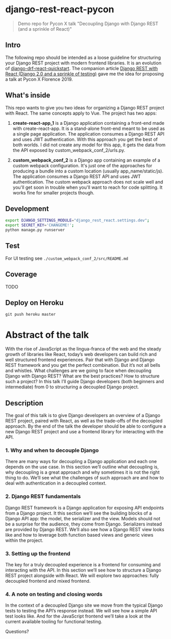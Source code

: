 # django-rest-react-pycon
> Demo repo for Pycon X talk "Decoupling Django with Django REST (and a sprinkle of React)"

## Intro

The following repo should be intended as a loose guideline for structuring your Django REST project with modern frontend libraries. It is an evolution of [django-drf-react-quickstart](https://github.com/valentinogagliardi/django-drf-react-quickstart). The companion article [Django REST with React (Django 2.0 and a sprinkle of testing)](https://www.valentinog.com/blog/drf/) gave me the idea for proposing a talk at Pycon X Florence 2019.

## What's inside

This repo wants to give you two ideas for organizing a Django REST project with React. The same concepts apply to Vue. The project has two apps:

1. **create-react-app_1** is a Django application containing a front-end made with create-react-app. It is a stand-alone front-end meant to be used as a single page application. The application consumes a Django REST API and uses JWT authentication. With this approach you get the best of both worlds. I did not create any model for this app, it gets the data from the API exposed by custom_webpack_conf_2/urls.py.

2. **custom_webpack_conf_2** is a Django app containing an example of a custom webpack configuration. It's just one of the approaches for producing a bundle into a custom location (usually app_name/static/js). The application consumes a Django REST API and uses JWT authentication. The custom webpack approach does not scale well and you'll get soon in trouble when you'll want to reach for code splitting. It works fine for smaller projects though.

## Development

````bash
export DJANGO_SETTINGS_MODULE="django_rest_react.settings.dev"; 
export SECRET_KEY='CHANGEME!'; 
python manage.py runserver
````

## Test

For UI testing see `./custom_webpack_conf_2/src/README.md`

## Coverage

TODO

## Deploy on Heroku

```
git push heroku master
```

# Abstract of the talk

With the rise of JavaScript as the lingua-franca of the web and the steady growth of libraries like React, today’s web developers can build rich and well structured frontend experiences. Pair that with Django and Django REST framework and you get the perfect combination. But it’s not all bells and whistles. What challenges are we going to face when decoupling Django with Django REST? What are the best practices? How to structure such a project? In this talk I’ll guide Django developers (both beginners and intermediate) from 0 to structuring a decoupled Django project.

## Description

The goal of this talk is to give Django developers an overview of a Django REST project, paired with React, as well as the trade-offs of the decoupled approach. By the end of the talk the developer should be able to configure a new Django REST project and use a frontend library for interacting with the API.

### 1. Why and when to decouple Django

There are many ways for decoupling a Django application and each one depends on the use case. In this section we’ll outline what decoupling is, why decoupling is a great approach and why sometimes it is not the right thing to do. We’ll see what the challenges of such approach are and how to deal with authentication in a decoupled context.

### 2. Django REST fundamentals

Django REST framework is a Django application for exposing API endpoints from a Django project. It this section we’ll see the building blocks of a Django API app: the model, the serializer and the view. Models should not be a surprise for the audience, they come from Django. Serializers instead are provided by Django REST. We’ll also see how a Django REST view looks like and how to leverage both function based views and generic views within the project. 

### 3. Setting up the frontend

The key for a truly decoupled experience is a frontend for consuming and interacting with the API. In this section we’ll see how to structure a Django REST project alongside with React. We will explore two approaches: fully decoupled frontend and mixed frontend.

### 4. A note on testing and closing words

In the context of a decoupled Django site we move from the typical Django tests to testing the API’s response instead. We will see how a simple API test looks like. And for the JavaScript frontend we’ll take a look at the current available tooling for functional testing.

Questions?
